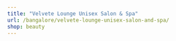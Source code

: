 ```yaml
---
title: "Velvete Lounge Unisex Salon & Spa"
url: /bangalore/velvete-lounge-unisex-salon-and-spa/
shop: beauty
---
```

